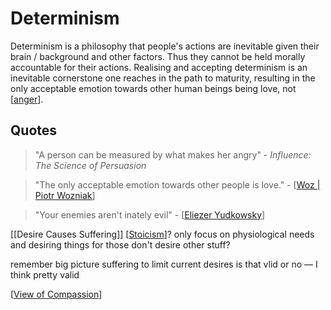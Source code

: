 # Determinism

Determinism is a philosophy that people's actions are inevitable given their brain / background and other factors. Thus they cannot be held morally accountable for their actions. Realising and accepting  determinism is an inevitable cornerstone one reaches in the path to maturity, resulting in the only acceptable emotion towards other human beings being love, not [[anger]].

## Quotes

> "A person can be measured by what makes her angry" - *Influence: The Science of Persuasion*

> "The only acceptable emotion towards other people is love." - [[Woz | Piotr Wozniak]]

> "Your enemies aren't inately evil" - [[Eliezer Yudkowsky]] 

[[Desire Causes Suffering]]
[[Stoicism]]?
only focus on physiological needs and desiring things for those
don't desire other stuff?


remember big picture suffering to limit current desires
is that vlid or no — I think pretty valid

[[View of Compassion]] 

[//begin]: # "Autogenerated link references for markdown compatibility"
[anger]: anger "Anger"
[Woz | Piotr Wozniak]: woz--piotr-wozniak "Woz | Piotr Wozniak"
[Eliezer Yudkowsky]: eliezer-yudkowsky "Eliezer Yudkowsky"
[Stoicism]: stoicism "Stoicism"
[View of Compassion]: view-of-compassion "View of Compassion"
[//end]: # "Autogenerated link references"